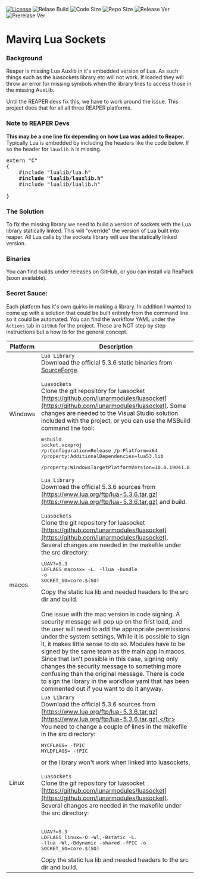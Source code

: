 [![License](https://img.shields.io/badge/license-GPLv3-orange)](./LICENSE)
![Relase Build](https://img.shields.io/github/workflow/status/mavriq-dev/mavriq-lua-sockets/Build?label=Build)
![Code Size](https://img.shields.io/github/languages/code-size/mavriq-dev/mavriq-lua-sockets)
![Repo Size](https://img.shields.io/github/repo-size/mavriq-dev/mavriq-lua-sockets)
![Release Ver](https://img.shields.io/github/v/release/mavriq-dev/mavriq-lua-sockets)
![Prerelase Ver](https://img.shields.io/github/v/release/mavriq-dev/mavriq-lua-sockets?include_prereleases)
# Mavirq Lua Sockets

### Background
Reaper is missing Lua Auxlib in it's embedded version of Lua. As such things such as the luasockets library etc will not work. If loaded they will throw an error for missing symbols when the library tries to access those in the missing AuxLib.

Until the REAPER devs fix this, we have to work around the issue. This project does that for all all three REAPER platforms.

### Note to REAPER Devs

**This may be a one line fix depending on how Lua was added to Reaper.** Typically Lua is embedded by including the headers like the code below. If so the header for `lauxlib.h` is missing.

<pre>extern "C"
{
    #include "lualib/lua.h"    
    <b>#include "lualib/lauxlib.h"</b>
    #include "lualib/lualib.h" 

}</pre>

### The Solution

To fix the missing library we need to build a version of sockets with the Lua library statically linked. This will "override" the version of Lua built into reaper. All Lua calls by the sockets library will use the statically linked version.

### Binaries
You can find builds under releases on GitHub, or you can install via ReaPack (soon available).

### Secret Sauce:
Each platform has it's own quirks in making a library. In addition I wanted to come up with a solution that could be built entirely from the command line so it could be automated. You can find the workflow YAML under the `Actions` tab in `GitHub` for the project. These are NOT step by step instructions but a how to for the general concept.

| Platform  | Description  |
|---|---|
| Windows |  `Lua Library`</br>Download the official 5.3.6 static binaries from [SourceForge](https://sourceforge.net/projects/luabinaries/files/5.3.6/Windows%Libraries/Static/lua-5.3.6_Win64_vc16_lib.zip).</br></br>`Luasockets`</br>Clone the git repository for luasocket [https://github.com/lunarmodules/luasocket](https://github.com/lunarmodules/luasocket). Some changes are needed to the Visual Studio solution included with the project, or you can use the MSBuild command line tool:<pre>msbuild socket.vcxproj </br>/p:Configuration=Release /p:Platform=x64 /property:AdditionalDependencies=lua53.lib </br>/property:WindowsTargetPlatformVersion=10.0.19041.0</pre> |
| macos | `Lua Library`</br>Download the official 5.3.6 sources from [https://www.lua.org/ftp/lua-5.3.6.tar.gz](https://www.lua.org/ftp/lua-5.3.6.tar.gz) and build.</br></br>`Luasockets`</br>Clone the git repository for luasocket [https://github.com/lunarmodules/luasocket](https://github.com/lunarmodules/luasocket). Several changes are needed in the makefile under the src directory:</br><PRE>LUAV?=5.3</br>LDFLAGS_macosx= -L. -llua -bundle -o</br>SOCKET_SO=core.$(SO)</PRE>Copy the static lua lib and needed headers to the src dir and build.</br></br> One issue with the mac version is code signing. A security message will pop up on the first load, and the user will need to add the appropriate permissions under the system settings. While it is possible to sign it, it makes little sense to do so. Modules have to be signed by the same team as the main app in macos. Since that isn't possible in this case, signing only changes the security message to something more confusing than the original message. There is code to sign the library in the workflow yaml that has been commented out if you want to do it anyway. |
| Linux | `Lua Library`</br>Download the official 5.3.6 sources from [https://www.lua.org/ftp/lua-5.3.6.tar.gz](https://www.lua.org/ftp/lua-5.3.6.tar.gz).</br></br>You need to change a couple of lines in the makefile in the src directory:</br><pre>MYCFLAGS= -fPIC</br>MYLDFLAGS= -fPIC</pre>or the library won't work when linked into luasockets.</br></br>`Luasockets`</br>Clone the git repository for luasocket [https://github.com/lunarmodules/luasocket](https://github.com/lunarmodules/luasocket). Several changes are needed in the makefile under the src directory:</br></br><PRE>LUAV?=5.3</br>LDFLAGS_linux=-O -Wl,-Bstatic -L. -llua -Wl,-Bdynamic -shared -fPIC -o</br>SOCKET_SO=core.$(SO)</PRE>Copy the static lua lib and needed headers to the src dir and build.|

